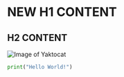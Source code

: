 # NEW H1 CONTENT
 ## H2 CONTENT
![Image of Yaktocat](https://octodex.github.com/images/yaktocat.png)


``` Python
print("Hello World!")
```
